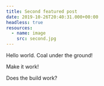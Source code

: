 ```yaml
---
title: Second featured post
date: 2019-10-26T20:40:31.000+00:00
headless: true
resources:
  - name: image
    src: second.jpg
---
```

Hello world. Coal under the ground!

Make it work!

Does the build work?
